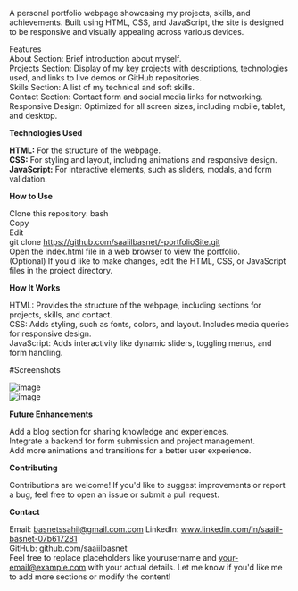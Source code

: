 A personal portfolio webpage showcasing my projects, skills, and achievements. Built using HTML, CSS, and JavaScript, the site is designed to be responsive and visually appealing across various devices.  

Features  
About Section: Brief introduction about myself.  
Projects Section: Display of my key projects with descriptions, technologies used, and links to live demos or GitHub repositories.  
Skills Section: A list of my technical and soft skills.  
Contact Section: Contact form and social media links for networking.  
Responsive Design: Optimized for all screen sizes, including mobile, tablet, and desktop.    


**Technologies Used**  


**HTML:** For the structure of the webpage.  
**CSS:** For styling and layout, including animations and responsive design.  
**JavaScript:** For interactive elements, such as sliders, modals, and form validation.    


**How to Use**


Clone this repository:
bash  
Copy  
Edit  
git clone https://github.com/saaiilbasnet/-portfolioSite.git  
Open the index.html file in a web browser to view the portfolio.  
(Optional) If you'd like to make changes, edit the HTML, CSS, or JavaScript files in the project directory.  



**How It Works**


HTML: Provides the structure of the webpage, including sections for projects, skills, and contact.  
CSS: Adds styling, such as fonts, colors, and layout. Includes media queries for responsive design.  
JavaScript: Adds interactivity like dynamic sliders, toggling menus, and form handling.  

#Screenshots  

![image](https://github.com/user-attachments/assets/e415e4ef-5419-4fa2-8c30-79c027796b89)  
![image](https://github.com/user-attachments/assets/e7ed67a8-6909-4d18-b499-d0236a183329)




**Future Enhancements**


Add a blog section for sharing knowledge and experiences.  
Integrate a backend for form submission and project management.  
Add more animations and transitions for a better user experience.  

**Contributing**


Contributions are welcome! If you'd like to suggest improvements or report a bug, feel free to open an issue or submit a pull request.  


**Contact**


Email: basnetssahil@gmail.com.com
LinkedIn: www.linkedin.com/in/saaiil-basnet-07b617281  
GitHub: github.com/saaiilbasnet  
Feel free to replace placeholders like yourusername and your-email@example.com with your actual details. Let me know if you'd like me to add more sections or modify the content! 







